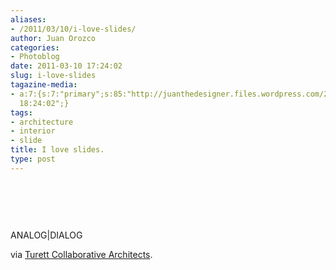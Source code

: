 ```yaml
---
aliases:
- /2011/03/10/i-love-slides/
author: Juan Orozco
categories:
- Photoblog
date: 2011-03-10 17:24:02
slug: i-love-slides
tagazine-media:
- a:7:{s:7:"primary";s:85:"http://juanthedesigner.files.wordpress.com/2011/03/tumblr_lhswznoyvx1qf0xk3o1_500.jpg";s:6:"images";a:1:{s:85:"http://juanthedesigner.files.wordpress.com/2011/03/tumblr_lhswznoyvx1qf0xk3o1_500.jpg";a:6:{s:8:"file_url";s:85:"http://juanthedesigner.files.wordpress.com/2011/03/tumblr_lhswznoyvx1qf0xk3o1_500.jpg";s:5:"width";s:3:"450";s:6:"height";s:3:"674";s:4:"type";s:5:"image";s:4:"area";s:6:"303300";s:9:"file_path";s:0:"";}}s:6:"videos";a:0:{}s:11:"image_count";s:1:"1";s:6:"author";s:7:"8033531";s:7:"blog_id";s:8:"17975075";s:9:"mod_stamp";s:19:"2011-03-10
  18:24:02";}
tags:
- architecture
- interior
- slide
title: I love slides.
type: post
---
```


&nbsp;

<p style="text-align:center;">
  <a href="http://notes.analogdialog.com/post/3745201382"><img src='http://juanthedesigner.files.wordpress.com/2011/03/tumblr_lhswznoyvx1qf0xk3o1_500.jpg?w=580' alt='' data-recalc-dims="1" /></a>
</p>

&nbsp;

ANALOG|DIALOG

via [Turett Collaborative Architects][1].

[1]: http://notes.analogdialog.com/post/3745201382